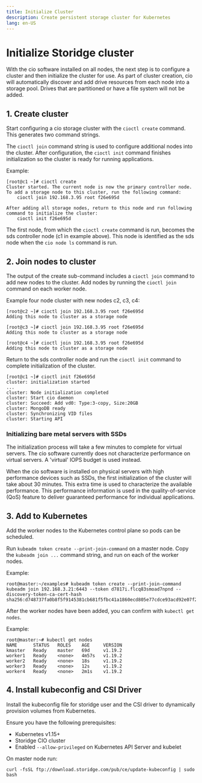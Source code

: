 ```yaml
---
title: Initialize Cluster
description: Create persistent storage cluster for Kubernetes
lang: en-US
---
```


# Initialize Storidge cluster

With the cio software installed on all nodes, the next step is to configure a cluster and then initialize the cluster for use. As part of cluster creation, cio will automatically discover and add drive resources from each node into a storage pool. Drives that are partitioned or have a file system will not be added.

<h2>1. Create cluster</h2>

Start configuring a cio storage cluster with the `cioctl create` command. This generates two command strings.

The `cioctl join` command string is used to configure additional nodes into the cluster. After configuration, the `cioctl init` command finishes initialization so the cluster is ready for running applications.

Example:
```
[root@c1 ~]# cioctl create
Cluster started. The current node is now the primary controller node. To add a storage node to this cluster, run the following command:
    cioctl join 192.168.3.95 root f26e695d

After adding all storage nodes, return to this node and run following command to initialize the cluster:
    cioctl init f26e695d
```
The first node, from which the `cioctl create` command is run, becomes the sds controller node (c1 in example above). This node is identified as the sds node when the `cio node ls` command is run.

<h2>2. Join nodes to cluster</h2>

The output of the create sub-command includes a `cioctl join` command to add new nodes to the cluster. Add nodes by running the `cioctl join` command on each worker node.

Example four node cluster with new nodes c2, c3, c4:
```
[root@c2 ~]# cioctl join 192.168.3.95 root f26e695d
Adding this node to cluster as a storage node

[root@c3 ~]# cioctl join 192.168.3.95 root f26e695d
Adding this node to cluster as a storage node

[root@c4 ~]# cioctl join 192.168.3.95 root f26e695d
Adding this node to cluster as a storage node
```
Return to the sds controller node and run the `cioctl init` command to complete initialization of the cluster.
```
[root@c1 ~]# cioctl init f26e695d
cluster: initialization started
...
cluster: Node initialization completed
cluster: Start cio daemon
cluster: Succeed: Add vd0: Type:3-copy, Size:20GB
cluster: MongoDB ready
cluster: Synchronizing VID files
cluster: Starting API
```

<h3>Initializing bare metal servers with SSDs</h3>

The initialization process will take a few minutes to complete for virtual servers. The cio software currently does not characterize performance on virtual servers. A 'virtual' IOPS budget is used instead.

When the cio software is installed on physical servers with high performance devices such as SSDs, the first initialization of the cluster will take about 30 minutes. This extra time is used to characterize the available performance. This performance information is used in the quality-of-service (QoS) feature to deliver guaranteed performance for individual applications.

<h2>3. Add to Kubernetes</h2>

Add the worker nodes to the Kubernetes control plane so pods can be scheduled.

Run `kubeadm token create --print-join-command` on a master node. Copy the `kubeadm join ...` command string, and run on each of the worker nodes.

Example:
```
root@master:~/examples# kubeadm token create --print-join-command
kubeadm join 192.168.3.21:6443 --token d7817i.flcq83smoad7npnd --discovery-token-ca-cert-hash sha256:d748737fa0b8f5f9145381cb681f5fbc41a1860ecd805e77cdce93acd92e07f2
```

After the worker nodes have been added, you can confirm with `kubectl get nodes`.

Example:
```
root@master:~# kubectl get nodes
NAME      STATUS   ROLES    AGE     VERSION
kmaster   Ready    master   69d     v1.19.2
worker1   Ready    <none>   4m57s   v1.19.2
worker2   Ready    <none>   18s     v1.19.2
worker3   Ready    <none>   12s     v1.19.2
worker4   Ready    <none>   2m1s    v1.19.2
```

<h2>4. Install kubeconfig and CSI Driver</h2>

Install the kubeconfig file for storidge user and the CSI driver to dynamically provision volumes from Kubernetes. 

Ensure you have the following prerequisites:
- Kubernetes v1.15+
- Storidge CIO cluster
- Enabled `--allow-privileged` on Kubernetes API Server and kubelet

On master node run:

```
curl -fsSL ftp://download.storidge.com/pub/ce/update-kubeconfig | sudo bash
```